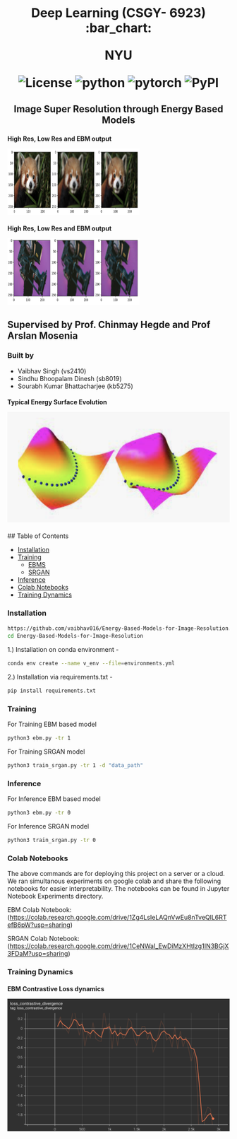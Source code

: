 <h1 align="center">
<p>Deep Learning (CSGY- 6923) :bar_chart:</p>
<p>NYU</p>

<p align="center">
<img alt="License" src="https://img.shields.io/badge/License-Apache_2.0-blue.svg">
<img alt="python" src="https://img.shields.io/badge/python-%3E%3D3.8-blue?logo=python">
<img alt="pytorch" src="https://img.shields.io/badge/PyTorch-%23EE4C2C3">
<img alt="PyPI" src="https://img.shields.io/badge/release-v1.0-brightgreen?logo=apache&logoColor=brightgreen">
</p>
</h1>

<h2 align="center">
<p>Image Super Resolution through Energy Based Models</p>
</h2>



<h4 align="centre"> 
    <p align="centre" > High Res, Low Res and EBM output  </p>
    <img src="https://github.com/vaibhav016/Energy-Based-Models-for-Image-Resolution/blob/main/images/red_panda.png" width="300" height="150" />
</h4>


<h4 align="centre"> 
    <p align="centre" > High Res, Low Res and EBM output  </p>
    <img src="https://github.com/vaibhav016/Energy-Based-Models-for-Image-Resolution/blob/main/images/camera.png" width="300" height="150" />
</h4>

## Supervised by Prof. Chinmay Hegde and Prof Arslan Mosenia 

### Built by 
- Vaibhav Singh (vs2410)
- Sindhu Bhoopalam Dinesh (sb8019)
- Sourabh Kumar Bhattacharjee (kb5275)


<h4 align="centre"> 
    <p align="centre" > Typical Energy Surface Evolution </p>
    <img src="https://github.com/vaibhav016/Energy-Based-Models-for-Image-Resolution/blob/main/images/ebm.png" width="600" height="250" />
</h4>
## Table of Contents

<!-- TOC -->

- [Installation](#installation)  
- [Training](#Training)  
     - [EBMS](#EBMS)
     - [SRGAN](#SRGAN)
- [Inference](#Inference)
- [Colab Notebooks](#ColabNotebooks)
- [Training Dynamics](#TrainingLogs)


<!-- /TOC -->

### Installation

```bash
https://github.com/vaibhav016/Energy-Based-Models-for-Image-Resolution.git
cd Energy-Based-Models-for-Image-Resolution
```
1.) Installation on conda environment -  
```bash
conda env create --name v_env --file=environments.yml
```
2.) Installation via requirements.txt -
```bash
pip install requirements.txt
```
### Training 
For Training EBM based model 
```bash
python3 ebm.py -tr 1 
```
For Training SRGAN model
```bash
python3 train_srgan.py -tr 1 -d "data_path" 
```


### Inference 
For Inference EBM based model 
```bash
python3 ebm.py -tr 0
```
For Inference SRGAN model
```bash
python3 train_srgan.py -tr 0  
```

### Colab Notebooks
The above commands are for deploying this project on a server or a cloud. 
We ran simultanous experiments on google colab and share the following notebooks for easier interpretability. The notebooks can be found in Jupyter Notebook Experiments directory. 

EBM Colab Notebook: (https://colab.research.google.com/drive/1Zg4LsIeLAQnVwEu8nTveQlL6RTefB6pW?usp=sharing)

SRGAN Colab Notebook: (https://colab.research.google.com/drive/1CeNWaI_EwDiMzXHtIzg1IN3BGjX3FDaM?usp=sharing)

### Training Dynamics 
<h4 align="centre"> 
    <p align="centre">EBM Contrastive Loss dynamics</p> 
    <img src="https://github.com/vaibhav016/Energy-Based-Models-for-Image-Resolution/blob/main/images/contrastive_loss.png" width="600" height="300" />
</h4>